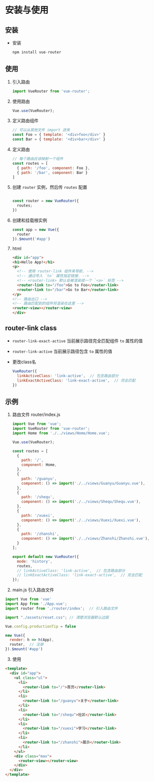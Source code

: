 # 安装与使用

## 安装

+ 安装

  ```js
  npm install vue-router
  ```

## 使用

1. 引入路由

    ```js
    import VueRouter from 'vue-router';
    ```

2. 使用路由

    ```js
    Vue.use(VueRouter);
    ```

3. 定义路由组件

    ```js
    // 可以从其他文件 import 进来
    const Foo = { template: '<div>foo</div>' }
    const Bar = { template: '<div>bar</div>' }
    ```

4. 定义路由

    ```js
    // 每个路由应该映射一个组件
    const routes = [
      { path: '/foo', component: Foo },
      { path: '/bar', component: Bar }
    ]
    ```

5. 创建 `router` 实例，然后传 `routes` 配置

    ```js

    const router = new VueRouter({
      routes;
    })
    ```

6. 创建和挂载根实例

    ```js
    const app = new Vue({
      router
    }).$mount('#app')
    ```

7. html

    ```html
    <div id="app">
    <h1>Hello App!</h1>
    <p>
      <!-- 使用 router-link 组件来导航. -->
      <!-- 通过传入 `to` 属性指定链接. -->
      <!-- <router-link> 默认会被渲染成一个 `<a>` 标签 -->
      <router-link to="/foo">Go to Foo</router-link>
      <router-link to="/bar">Go to Bar</router-link>
    </p>
    <!-- 路由出口 -->
    <!-- 路由匹配到的组件将渲染在这里 -->
    <router-view></router-view>
    </div>
    ```

## router-link class

+ `router-link-exact-active` 当前展示路径完全匹配组件 `to` 属性的值

+ `router-link-active` 当前展示路径包含 `to` 属性的值

+ 更改class名

  ```js
  VueRouter({
    linkActiveClass: 'link-active',  // 包含路由部分
    linkExactActiveClass: 'link-exact-active',  // 完全匹配
  })
  ```

## 示例

1. 路由文件 router/index.js

    ```js
    import Vue from 'vue';
    import VueRouter from 'vue-router';
    import Home from './../views/Home/Home.vue';

    Vue.use(VueRouter);

    const routes = [
      {
        path: '/',
        component: Home,
      },
      {
        path: '/guanyu',
        component: () => import('./../views/Guanyu/Guanyu.vue'),
      },
      {
        path: '/shequ',
        component: () => import('./../views/Shequ/Shequ.vue'),
      },
      {
        path: '/xuexi',
        component: () => import('./../views/Xuexi/Xuexi.vue'),
      },
      {
        path: '/zhanshi',
        component: () => import('./../views/Zhanshi/Zhanshi.vue'),
      }
    ];

    export default new VueRouter({
      mode: 'history',
      routes,
      // linkActiveClass: 'link-active',  // 包含路由部分
      // linkExactActiveClass: 'link-exact-active',  // 完全匹配
    });
    ```

2. main.js 引入路由文件

  ```js
  import Vue from 'vue'
  import App from './App.vue';
  import router from './router/index';  // 引入路由文件

  import "./assets/reset.css"; // 清楚浏览器默认边距

  Vue.config.productionTip = false

  new Vue({
    render: h => h(App),
    router,  // 注册
  }).$mount('#app')
  ```

3. 使用

  ```html
  <template>
    <div id="app">
      <ul class="ul">
        <li>
          <router-link to="/">首页</router-link>
        </li>
        <li>
          <router-link to="/guanyu">关于</router-link>
        </li>
        <li>
          <router-link to="/shequ">社区</router-link>
        </li>
        <li>
          <router-link to="/xuexi">学习</router-link>
        </li>
        <li>
          <router-link to="/zhanshi">展示</router-link>
        </li>
      </ul>
      <div class="max">
        <router-view></router-view>
      </div>
    </div>
  </template>
  ```
